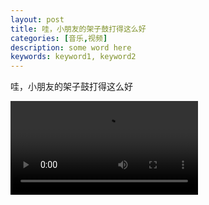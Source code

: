 ```yaml
---
layout: post
title: 哇，小朋友的架子鼓打得这么好
categories: [音乐,视频]
description: some word here
keywords: keyword1, keyword2
---
```


哇，小朋友的架子鼓打得这么好  


<video><source src="https://live.kuaishou.com/u/3xssthbat7vv9yc/3xq3wt496aakc2c?did=web_305f51a2c9290b0c8a330b10fbb71851" x5-video-player-type="h5" x5-video-player-fullscreen="true" x5-video-orientation="portrait" type="video/mp4"></video>

